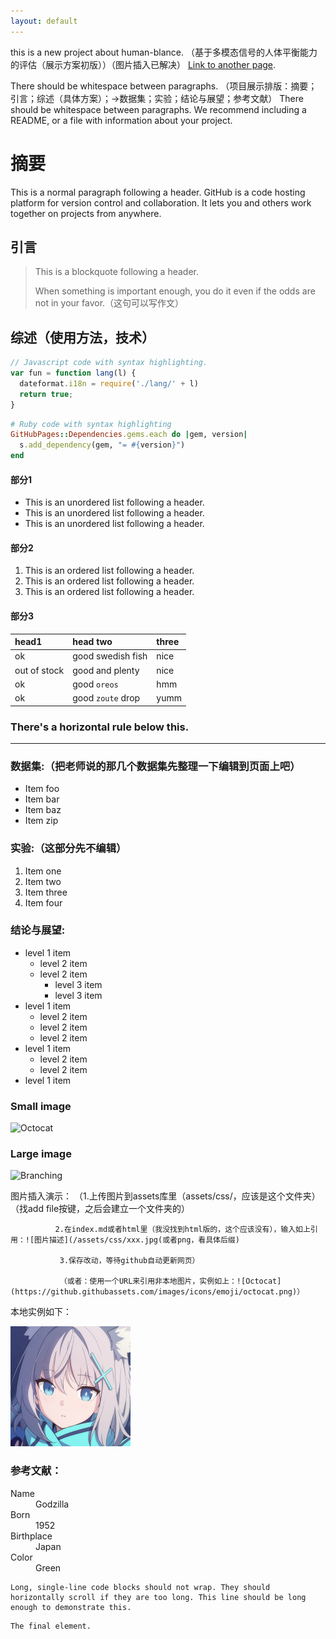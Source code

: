 ```yaml
---
layout: default
---
```


this is a new project about human-blance. （基于多模态信号的人体平衡能力的评估（展示方案初版））（图片插入已解决）
[Link to another page](./another-page.html).

There should be whitespace between paragraphs.
（项目展示排版：摘要；引言；综述（具体方案）；->数据集；实验；结论与展望；参考文献）
There should be whitespace between paragraphs. We recommend including a README, or a file with information about your project.

# 摘要

This is a normal paragraph following a header. GitHub is a code hosting platform for version control and collaboration. It lets you and others work together on projects from anywhere.

## 引言

> This is a blockquote following a header.
>
> When something is important enough, you do it even if the odds are not in your favor.（这句可以写作文）

## 综述（使用方法，技术）

```js
// Javascript code with syntax highlighting.
var fun = function lang(l) {
  dateformat.i18n = require('./lang/' + l)
  return true;
}
```

```ruby
# Ruby code with syntax highlighting
GitHubPages::Dependencies.gems.each do |gem, version|
  s.add_dependency(gem, "= #{version}")
end
```

#### 部分1

*   This is an unordered list following a header.
*   This is an unordered list following a header.
*   This is an unordered list following a header.

#### 部分2

1.  This is an ordered list following a header.
2.  This is an ordered list following a header.
3.  This is an ordered list following a header.

#### 部分3

| head1        | head two          | three |
|:-------------|:------------------|:------|
| ok           | good swedish fish | nice  |
| out of stock | good and plenty   | nice  |
| ok           | good `oreos`      | hmm   |
| ok           | good `zoute` drop | yumm  |

### There's a horizontal rule below this.

* * *

### 数据集:（把老师说的那几个数据集先整理一下编辑到页面上吧）

*   Item foo
*   Item bar
*   Item baz
*   Item zip

### 实验:（这部分先不编辑）

1.  Item one
1.  Item two
1.  Item three
1.  Item four

### 结论与展望:

- level 1 item
  - level 2 item
  - level 2 item
    - level 3 item
    - level 3 item
- level 1 item
  - level 2 item
  - level 2 item
  - level 2 item
- level 1 item
  - level 2 item
  - level 2 item
- level 1 item

### Small image

![Octocat](https://github.githubassets.com/images/icons/emoji/octocat.png)

### Large image

![Branching](https://guides.github.com/activities/hello-world/branching.png)

图片插入演示：
              （1.上传图片到assets库里（assets/css/，应该是这个文件夹）（找add file按键，之后会建立一个文件夹的）

              2.在index.md或者html里（我没找到html版的，这个应该没有），输入如上引用：![图片描述](/assets/css/xxx.jpg(或者png，看具体后缀)
              
               3.保存改动，等待github自动更新网页）
               
               （或者：使用一个URL来引用非本地图片，实例如上：![Octocat](https://github.githubassets.com/images/icons/emoji/octocat.png)）
               
本地实例如下：

![blue archive](/assets/css/icon.png)

### 参考文献：

<dl>
<dt>Name</dt>
<dd>Godzilla</dd>
<dt>Born</dt>
<dd>1952</dd>
<dt>Birthplace</dt>
<dd>Japan</dd>
<dt>Color</dt>
<dd>Green</dd>
</dl>

```
Long, single-line code blocks should not wrap. They should horizontally scroll if they are too long. This line should be long enough to demonstrate this.
```

```
The final element.
```
